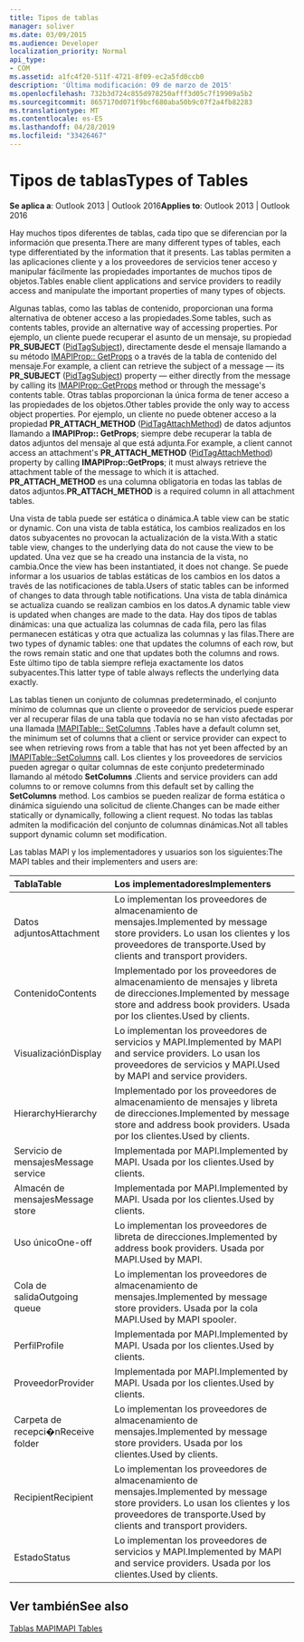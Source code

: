 ```yaml
---
title: Tipos de tablas
manager: soliver
ms.date: 03/09/2015
ms.audience: Developer
localization_priority: Normal
api_type:
- COM
ms.assetid: a1fc4f20-511f-4721-8f09-ec2a5fd0ccb0
description: 'Última modificación: 09 de marzo de 2015'
ms.openlocfilehash: 732b3d724c855d978250afff3d05c7f19909a5b2
ms.sourcegitcommit: 8657170d071f9bcf680aba50b9c07f2a4fb82283
ms.translationtype: MT
ms.contentlocale: es-ES
ms.lasthandoff: 04/28/2019
ms.locfileid: "33426467"
---
```

# <a name="types-of-tables"></a><span data-ttu-id="ad88d-103">Tipos de tablas</span><span class="sxs-lookup"><span data-stu-id="ad88d-103">Types of Tables</span></span>

  
  
<span data-ttu-id="ad88d-104">**Se aplica a**: Outlook 2013 | Outlook 2016</span><span class="sxs-lookup"><span data-stu-id="ad88d-104">**Applies to**: Outlook 2013 | Outlook 2016</span></span> 
  
<span data-ttu-id="ad88d-105">Hay muchos tipos diferentes de tablas, cada tipo que se diferencian por la información que presenta.</span><span class="sxs-lookup"><span data-stu-id="ad88d-105">There are many different types of tables, each type differentiated by the information that it presents.</span></span> <span data-ttu-id="ad88d-106">Las tablas permiten a las aplicaciones cliente y a los proveedores de servicios tener acceso y manipular fácilmente las propiedades importantes de muchos tipos de objetos.</span><span class="sxs-lookup"><span data-stu-id="ad88d-106">Tables enable client applications and service providers to readily access and manipulate the important properties of many types of objects.</span></span> 
  
<span data-ttu-id="ad88d-107">Algunas tablas, como las tablas de contenido, proporcionan una forma alternativa de obtener acceso a las propiedades.</span><span class="sxs-lookup"><span data-stu-id="ad88d-107">Some tables, such as contents tables, provide an alternative way of accessing properties.</span></span> <span data-ttu-id="ad88d-108">Por ejemplo, un cliente puede recuperar el asunto de un mensaje, su propiedad **PR_SUBJECT** ([PidTagSubject](pidtagsubject-canonical-property.md)), directamente desde el mensaje llamando a su método [IMAPIProp:: GetProps](imapiprop-getprops.md) o a través de la tabla de contenido del mensaje.</span><span class="sxs-lookup"><span data-stu-id="ad88d-108">For example, a client can retrieve the subject of a message — its **PR_SUBJECT** ([PidTagSubject](pidtagsubject-canonical-property.md)) property — either directly from the message by calling its [IMAPIProp::GetProps](imapiprop-getprops.md) method or through the message's contents table.</span></span> <span data-ttu-id="ad88d-109">Otras tablas proporcionan la única forma de tener acceso a las propiedades de los objetos.</span><span class="sxs-lookup"><span data-stu-id="ad88d-109">Other tables provide the only way to access object properties.</span></span> <span data-ttu-id="ad88d-110">Por ejemplo, un cliente no puede obtener acceso a la propiedad **PR_ATTACH_METHOD** ([PidTagAttachMethod](pidtagattachmethod-canonical-property.md)) de datos adjuntos llamando a **IMAPIProp:: GetProps**; siempre debe recuperar la tabla de datos adjuntos del mensaje al que está adjunta.</span><span class="sxs-lookup"><span data-stu-id="ad88d-110">For example, a client cannot access an attachment's **PR_ATTACH_METHOD** ([PidTagAttachMethod](pidtagattachmethod-canonical-property.md)) property by calling **IMAPIProp::GetProps**; it must always retrieve the attachment table of the message to which it is attached.</span></span> <span data-ttu-id="ad88d-111">**PR_ATTACH_METHOD** es una columna obligatoria en todas las tablas de datos adjuntos.</span><span class="sxs-lookup"><span data-stu-id="ad88d-111">**PR_ATTACH_METHOD** is a required column in all attachment tables.</span></span> 
  
<span data-ttu-id="ad88d-112">Una vista de tabla puede ser estática o dinámica.</span><span class="sxs-lookup"><span data-stu-id="ad88d-112">A table view can be static or dynamic.</span></span> <span data-ttu-id="ad88d-113">Con una vista de tabla estática, los cambios realizados en los datos subyacentes no provocan la actualización de la vista.</span><span class="sxs-lookup"><span data-stu-id="ad88d-113">With a static table view, changes to the underlying data do not cause the view to be updated.</span></span> <span data-ttu-id="ad88d-114">Una vez que se ha creado una instancia de la vista, no cambia.</span><span class="sxs-lookup"><span data-stu-id="ad88d-114">Once the view has been instantiated, it does not change.</span></span> <span data-ttu-id="ad88d-115">Se puede informar a los usuarios de tablas estáticas de los cambios en los datos a través de las notificaciones de tabla.</span><span class="sxs-lookup"><span data-stu-id="ad88d-115">Users of static tables can be informed of changes to data through table notifications.</span></span> <span data-ttu-id="ad88d-116">Una vista de tabla dinámica se actualiza cuando se realizan cambios en los datos.</span><span class="sxs-lookup"><span data-stu-id="ad88d-116">A dynamic table view is updated when changes are made to the data.</span></span> <span data-ttu-id="ad88d-117">Hay dos tipos de tablas dinámicas: una que actualiza las columnas de cada fila, pero las filas permanecen estáticas y otra que actualiza las columnas y las filas.</span><span class="sxs-lookup"><span data-stu-id="ad88d-117">There are two types of dynamic tables: one that updates the columns of each row, but the rows remain static and one that updates both the columns and rows.</span></span> <span data-ttu-id="ad88d-118">Este último tipo de tabla siempre refleja exactamente los datos subyacentes.</span><span class="sxs-lookup"><span data-stu-id="ad88d-118">This latter type of table always reflects the underlying data exactly.</span></span>
  
<span data-ttu-id="ad88d-119">Las tablas tienen un conjunto de columnas predeterminado, el conjunto mínimo de columnas que un cliente o proveedor de servicios puede esperar ver al recuperar filas de una tabla que todavía no se han visto afectadas por una llamada [IMAPITable:: SetColumns](imapitable-setcolumns.md) .</span><span class="sxs-lookup"><span data-stu-id="ad88d-119">Tables have a default column set, the minimum set of columns that a client or service provider can expect to see when retrieving rows from a table that has not yet been affected by an [IMAPITable::SetColumns](imapitable-setcolumns.md) call.</span></span> <span data-ttu-id="ad88d-120">Los clientes y los proveedores de servicios pueden agregar o quitar columnas de este conjunto predeterminado llamando al método **SetColumns** .</span><span class="sxs-lookup"><span data-stu-id="ad88d-120">Clients and service providers can add columns to or remove columns from this default set by calling the **SetColumns** method.</span></span> <span data-ttu-id="ad88d-121">Los cambios se pueden realizar de forma estática o dinámica siguiendo una solicitud de cliente.</span><span class="sxs-lookup"><span data-stu-id="ad88d-121">Changes can be made either statically or dynamically, following a client request.</span></span> <span data-ttu-id="ad88d-122">No todas las tablas admiten la modificación del conjunto de columnas dinámicas.</span><span class="sxs-lookup"><span data-stu-id="ad88d-122">Not all tables support dynamic column set modification.</span></span> 
  
<span data-ttu-id="ad88d-123">Las tablas MAPI y los implementadores y usuarios son los siguientes:</span><span class="sxs-lookup"><span data-stu-id="ad88d-123">The MAPI tables and their implementers and users are:</span></span>
  
|<span data-ttu-id="ad88d-124">**Tabla**</span><span class="sxs-lookup"><span data-stu-id="ad88d-124">**Table**</span></span>|<span data-ttu-id="ad88d-125">**Los implementadores**</span><span class="sxs-lookup"><span data-stu-id="ad88d-125">**Implementers**</span></span>|
|:-----|:-----|
|<span data-ttu-id="ad88d-126">Datos adjuntos</span><span class="sxs-lookup"><span data-stu-id="ad88d-126">Attachment</span></span>  <br/> |<span data-ttu-id="ad88d-127">Lo implementan los proveedores de almacenamiento de mensajes.</span><span class="sxs-lookup"><span data-stu-id="ad88d-127">Implemented by message store providers.</span></span> <span data-ttu-id="ad88d-128">Lo usan los clientes y los proveedores de transporte.</span><span class="sxs-lookup"><span data-stu-id="ad88d-128">Used by clients and transport providers.</span></span>  <br/> |
|<span data-ttu-id="ad88d-129">Contenido</span><span class="sxs-lookup"><span data-stu-id="ad88d-129">Contents</span></span>  <br/> |<span data-ttu-id="ad88d-130">Implementado por los proveedores de almacenamiento de mensajes y libreta de direcciones.</span><span class="sxs-lookup"><span data-stu-id="ad88d-130">Implemented by message store and address book providers.</span></span> <span data-ttu-id="ad88d-131">Usada por los clientes.</span><span class="sxs-lookup"><span data-stu-id="ad88d-131">Used by clients.</span></span>  <br/> |
|<span data-ttu-id="ad88d-132">Visualización</span><span class="sxs-lookup"><span data-stu-id="ad88d-132">Display</span></span>  <br/> |<span data-ttu-id="ad88d-133">Lo implementan los proveedores de servicios y MAPI.</span><span class="sxs-lookup"><span data-stu-id="ad88d-133">Implemented by MAPI and service providers.</span></span> <span data-ttu-id="ad88d-134">Lo usan los proveedores de servicios y MAPI.</span><span class="sxs-lookup"><span data-stu-id="ad88d-134">Used by MAPI and service providers.</span></span>  <br/> |
|<span data-ttu-id="ad88d-135">Hierarchy</span><span class="sxs-lookup"><span data-stu-id="ad88d-135">Hierarchy</span></span>  <br/> |<span data-ttu-id="ad88d-136">Implementado por los proveedores de almacenamiento de mensajes y libreta de direcciones.</span><span class="sxs-lookup"><span data-stu-id="ad88d-136">Implemented by message store and address book providers.</span></span> <span data-ttu-id="ad88d-137">Usada por los clientes.</span><span class="sxs-lookup"><span data-stu-id="ad88d-137">Used by clients.</span></span>  <br/> |
|<span data-ttu-id="ad88d-138">Servicio de mensajes</span><span class="sxs-lookup"><span data-stu-id="ad88d-138">Message service</span></span>  <br/> |<span data-ttu-id="ad88d-139">Implementada por MAPI.</span><span class="sxs-lookup"><span data-stu-id="ad88d-139">Implemented by MAPI.</span></span> <span data-ttu-id="ad88d-140">Usada por los clientes.</span><span class="sxs-lookup"><span data-stu-id="ad88d-140">Used by clients.</span></span>  <br/> |
|<span data-ttu-id="ad88d-141">Almacén de mensajes</span><span class="sxs-lookup"><span data-stu-id="ad88d-141">Message store</span></span>  <br/> |<span data-ttu-id="ad88d-142">Implementada por MAPI.</span><span class="sxs-lookup"><span data-stu-id="ad88d-142">Implemented by MAPI.</span></span> <span data-ttu-id="ad88d-143">Usada por los clientes.</span><span class="sxs-lookup"><span data-stu-id="ad88d-143">Used by clients.</span></span>  <br/> |
|<span data-ttu-id="ad88d-144">Uso único</span><span class="sxs-lookup"><span data-stu-id="ad88d-144">One-off</span></span>  <br/> |<span data-ttu-id="ad88d-145">Lo implementan los proveedores de libreta de direcciones.</span><span class="sxs-lookup"><span data-stu-id="ad88d-145">Implemented by address book providers.</span></span> <span data-ttu-id="ad88d-146">Usada por MAPI.</span><span class="sxs-lookup"><span data-stu-id="ad88d-146">Used by MAPI.</span></span>  <br/> |
|<span data-ttu-id="ad88d-147">Cola de salida</span><span class="sxs-lookup"><span data-stu-id="ad88d-147">Outgoing queue</span></span>  <br/> |<span data-ttu-id="ad88d-148">Lo implementan los proveedores de almacenamiento de mensajes.</span><span class="sxs-lookup"><span data-stu-id="ad88d-148">Implemented by message store providers.</span></span> <span data-ttu-id="ad88d-149">Usada por la cola MAPI.</span><span class="sxs-lookup"><span data-stu-id="ad88d-149">Used by MAPI spooler.</span></span>  <br/> |
|<span data-ttu-id="ad88d-150">Perfil</span><span class="sxs-lookup"><span data-stu-id="ad88d-150">Profile</span></span>  <br/> |<span data-ttu-id="ad88d-151">Implementada por MAPI.</span><span class="sxs-lookup"><span data-stu-id="ad88d-151">Implemented by MAPI.</span></span> <span data-ttu-id="ad88d-152">Usada por los clientes.</span><span class="sxs-lookup"><span data-stu-id="ad88d-152">Used by clients.</span></span>  <br/> |
|<span data-ttu-id="ad88d-153">Proveedor</span><span class="sxs-lookup"><span data-stu-id="ad88d-153">Provider</span></span>  <br/> |<span data-ttu-id="ad88d-154">Implementada por MAPI.</span><span class="sxs-lookup"><span data-stu-id="ad88d-154">Implemented by MAPI.</span></span> <span data-ttu-id="ad88d-155">Usada por los clientes.</span><span class="sxs-lookup"><span data-stu-id="ad88d-155">Used by clients.</span></span>  <br/> |
|<span data-ttu-id="ad88d-156">Carpeta de recepci�n</span><span class="sxs-lookup"><span data-stu-id="ad88d-156">Receive folder</span></span>  <br/> |<span data-ttu-id="ad88d-157">Lo implementan los proveedores de almacenamiento de mensajes.</span><span class="sxs-lookup"><span data-stu-id="ad88d-157">Implemented by message store providers.</span></span> <span data-ttu-id="ad88d-158">Usada por los clientes.</span><span class="sxs-lookup"><span data-stu-id="ad88d-158">Used by clients.</span></span>  <br/> |
|<span data-ttu-id="ad88d-159">Recipient</span><span class="sxs-lookup"><span data-stu-id="ad88d-159">Recipient</span></span>  <br/> |<span data-ttu-id="ad88d-160">Lo implementan los proveedores de almacenamiento de mensajes.</span><span class="sxs-lookup"><span data-stu-id="ad88d-160">Implemented by message store providers.</span></span> <span data-ttu-id="ad88d-161">Lo usan los clientes y los proveedores de transporte.</span><span class="sxs-lookup"><span data-stu-id="ad88d-161">Used by clients and transport providers.</span></span>  <br/> |
|<span data-ttu-id="ad88d-162">Estado</span><span class="sxs-lookup"><span data-stu-id="ad88d-162">Status</span></span>  <br/> |<span data-ttu-id="ad88d-163">Lo implementan los proveedores de servicios y MAPI.</span><span class="sxs-lookup"><span data-stu-id="ad88d-163">Implemented by MAPI and service providers.</span></span> <span data-ttu-id="ad88d-164">Usada por los clientes.</span><span class="sxs-lookup"><span data-stu-id="ad88d-164">Used by clients.</span></span>  <br/> |
   
## <a name="see-also"></a><span data-ttu-id="ad88d-165">Ver también</span><span class="sxs-lookup"><span data-stu-id="ad88d-165">See also</span></span>



[<span data-ttu-id="ad88d-166">Tablas MAPI</span><span class="sxs-lookup"><span data-stu-id="ad88d-166">MAPI Tables</span></span>](mapi-tables.md)

